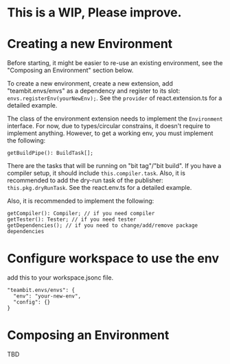 # This is a WIP, Please improve.

# Creating a new Environment
Before starting, it might be easier to re-use an existing environment, see the "Composing an Environment" section below.

To create a new environment, create a new extension, add "teambit.envs/envs" as a dependency and register to its slot: `envs.registerEnv(yourNewEnv);`. See the `provider` of react.extension.ts for a detailed example.

The class of the environment extension needs to implement the `Environment` interface. For now, due to types/circular constrains, it doesn't require to implement anything. However, to get a working env, you must implement the following:
```
getBuildPipe(): BuildTask[];
```
There are the tasks that will be running on "bit tag"/"bit build". If you have a compiler setup, it should include `this.compiler.task`. Also, it is recommended to add the dry-run task of the publisher: `this.pkg.dryRunTask`.
See the react.env.ts for a detailed example.

Also, it is recommended to implement the following:
```
getCompiler(): Compiler; // if you need compiler
getTester(): Tester; // if you need tester
getDependencies(); // if you need to change/add/remove package dependencies
```

# Configure workspace to use the env

add this to your workspace.jsonc file.
```
"teambit.envs/envs": {
  "env": "your-new-env",
  "config": {}
}
```

# Composing an Environment
TBD
